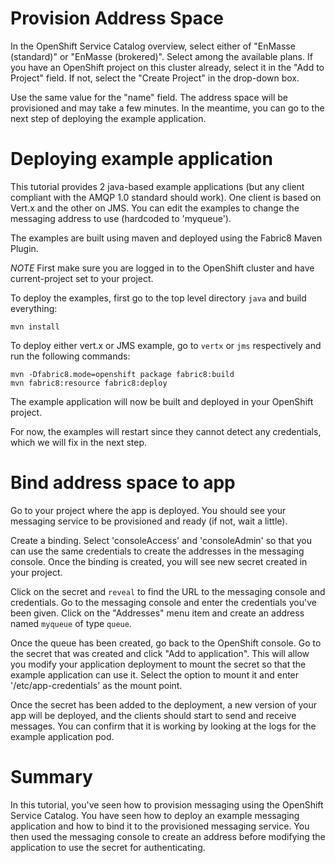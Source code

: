 # Provision Address Space

In the OpenShift Service Catalog overview, select either of "EnMasse (standard)" or "EnMasse
(brokered)". Select among the available plans. If you have an OpenShift project on this cluster
already, select it in the "Add to Project" field. If not, select the "Create Project" in the
drop-down box.

Use the same value for the "name" field. The address space will be provisioned and may take a few
minutes. In the meantime, you can go to the next step of deploying the example application.

# Deploying example application

This tutorial provides 2 java-based example applications (but any client compliant with the AMQP 1.0
standard should work). One client is based on Vert.x and the other on JMS. You can edit the examples
to change the messaging address to use (hardcoded to 'myqueue').

The examples are built using maven and deployed using the Fabric8 Maven Plugin.

*NOTE* First make sure you are logged in to the OpenShift cluster and have current-project set to your project.

To deploy the examples, first go to the top level directory `java` and build everything:

    mvn install

To deploy either vert.x or JMS example, go to `vertx` or `jms` respectively and run the following commands:

    mvn -Dfabric8.mode=openshift package fabric8:build
    mvn fabric8:resource fabric8:deploy

The example application will now be built and deployed in your OpenShift project. 

For now, the examples will restart since they cannot detect any credentials, which we will fix in
the next step.

# Bind address space to app

Go to your project where the app is deployed. You should see your messaging service to be
provisioned and ready (if not, wait a little).

Create a binding. Select 'consoleAccess' and 'consoleAdmin' so that you can use the same credentials
to create the addresses in the messaging console. Once the binding is created, you will see new
secret created in your project.

Click on the secret and `reveal` to find the URL to the messaging console and credentials. Go to the
messaging console and enter the credentials you've been given. Click on the "Addresses" menu item
and create an address named `myqueue` of type `queue`.

Once the queue has been created, go back to the OpenShift console. Go to the secret that was created
and click "Add to application". This will allow you modify your application deployment to mount the
secret so that the example application can use it. Select the option to mount it and enter
'/etc/app-credentials' as the mount point.

Once the secret has been added to the deployment, a new version of your app will be deployed, and
the clients should start to send and receive messages. You can confirm that it is working by looking
at the logs for the example application pod.

# Summary

In this tutorial, you've seen how to provision messaging using the OpenShift Service Catalog. You
have seen how to deploy an example messaging application and how to bind it to the provisioned
messaging service. You then used the messaging console to create an address before modifying the
application to use the secret for authenticating.
